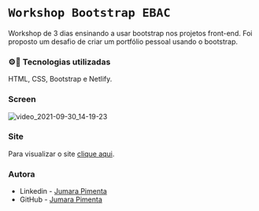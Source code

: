 # `Workshop Bootstrap EBAC`

Workshop de 3 dias ensinando a usar bootstrap nos projetos front-end. Foi proposto um desafio de criar um portfólio pessoal usando o bootstrap.

### ⚙📲 Tecnologias utilizadas 

HTML, CSS, Bootstrap e Netlify.


### Screen

![video_2021-09-30_14-19-23](https://user-images.githubusercontent.com/79213553/135510208-2fa24d45-dd29-4242-9c14-8be08e55f8d0.gif)


### Site

Para visualizar o site <a href="https://bootstrap-ebac.netlify.app/" target="_blank">clique aqui<a/>.
  
### Autora
  
- Linkedin - [Jumara Pimenta](https://www.linkedin.com/in/jumara-souza-pimenta/)
- GitHub - [Jumara Pimenta](https://github.com/jumara-pimenta)
